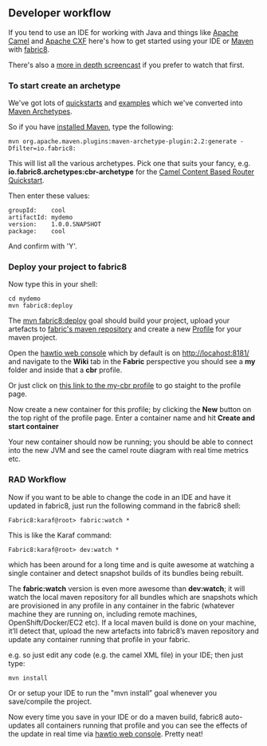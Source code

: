 ## Developer workflow

If you tend to use an IDE for working with Java and things like [Apache Camel](http://camel.apache.org) and [Apache CXF](http://cxf.apache.org/) here's how to get started using your IDE or [Maven](http://maven.apache.org/) with [fabric8](http://fabric8.io/).

There's also a [more in depth screencast](http://www.christianposta.com/blog/?p=373) if you prefer to watch that first.

### To start create an archetype

We've got lots of [quickstarts](https://github.com/fabric8io/fabric8/tree/master/quickstarts) and [examples](https://github.com/fabric8io/fabric8/tree/master/tooling/examples) which we've converted into [Maven Archetypes](https://maven.apache.org/guides/introduction/introduction-to-archetypes.html).

So if you have [installed Maven](http://maven.apache.org/download.cgi#Installation), type the following:

    mvn org.apache.maven.plugins:maven-archetype-plugin:2.2:generate -Dfilter=io.fabric8:

This will list all the various archetypes. Pick one that suits your fancy, e.g. **io.fabric8.archetypes:cbr-archetype** for the [Camel Content Based Router Quickstart](https://github.com/fabric8io/fabric8/tree/master/quickstarts/cbr).

Then enter these values:

    groupId:    cool
    artifactId: mydemo
    version:    1.0.0.SNAPSHOT
    package:    cool

And confirm with 'Y'. 

### Deploy your project to fabric8

Now type this in your shell:

    cd mydemo
    mvn fabric8:deploy
    
The [mvn fabric8:deploy](http://fabric8.io/#/site/book/doc/index.md?chapter=mavenPlugin_md) goal should build your project, upload your artefacts to [fabric's maven repository](http://fabric8.io/#/site/book/doc/index.md?chapter=mavenProxy_md) and create a new [Profile](http://fabric8.io/#/site/book/doc/index.md?chapter=profiles_md) for your maven project. 

Open the [hawtio web console](http://hawt.io/) which by default is on [http://locahost:8181/](http://locahost:8181/) and navigate to the **Wiki** tab in the **Fabric** perspective you should see a **my** folder and inside that a **cbr** profile. 

Or just click on [this link to the my-cbr profile](http://localhost:8181/hawtio/index.html#/wiki/branch/1.0/view/fabric/profiles/my/cbr.profile) to go staight to the profile page.

Now create a new container for this profile; by clicking the **New** button on the top right of the profile page. Enter a container name and hit **Create and start container**

Your new container should now be running; you should be able to connect into the new JVM and see the camel route diagram with real time metrics etc.


### RAD Workflow

Now if you want to be able to change the code in an IDE and have it updated in fabric8, just run the following command in the fabric8 shell:

    Fabric8:karaf@root> fabric:watch *

This is like the Karaf command:

    Fabric8:karaf@root> dev:watch * 
  
which has been around for a long time and is quite awesome at watching a single container and detect snapshot builds of its bundles being rebuilt. 

The **fabric:watch** version is even more awesome than **dev:watch**; it will watch the local maven repository for all bundles which are snapshots which are provisioned in any profile in any container in the fabric (whatever machine they are running on, including remote machines, OpenShift/Docker/EC2 etc). If a local maven build is done on your machine, it’ll detect that, upload the new artefacts into fabric8’s maven repository and update any container running that profile in your fabric.

e.g. so just edit any code (e.g. the camel XML file) in your IDE; then just type:

    mvn install

Or or setup your IDE to run the "mvn install” goal whenever you save/compile the project.

Now every time you save in your IDE or do a maven build, fabric8 auto-updates all containers running that profile and you can see the effects of the update in real time via [hawtio web console](http://hawt.io/). Pretty neat!

